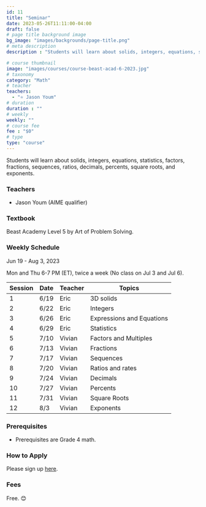 ```yaml
---
id: 11
title: "Seminar"
date: 2023-05-26T11:11:00-04:00
draft: false
# page title background image
bg_image: "images/backgrounds/page-title.png"
# meta description
description : "Students will learn about solids, integers, equations, statistics, factors, fractions, sequences, ratios, decimals, percents, square roots, and exponents."

# course thumbnail
image: "images/courses/course-beast-acad-6-2023.jpg"
# taxonomy
category: "Math"
# teacher
teachers:
  - "⭐️ Jason Youm"
# duration
duration : ""
# weekly
weekly: ""
# course fee
fee : "$0"
# type
type: "course"
---
```


Students will learn about solids, integers, equations, statistics, factors, fractions, sequences, ratios, decimals, percents, square roots, and exponents.

### Teachers

* Jason Youm (AIME qualifier)

### Textbook 
Beast Academy Level 5 by Art of Problem Solving.

### Weekly Schedule

Jun 19 - Aug 3, 2023

Mon and Thu 6-7 PM (ET), twice a week (No class on Jul 3 and Jul 6).

|Session|Date  | Teacher|Topics
|-------|------|--------|------------------------------------------------------
|1      |6/19  | Eric   | 3D solids
|2      |6/22  | Eric   | Integers
|3      |6/26  | Eric   | Expressions and Equations
|4      |6/29  | Eric   | Statistics
|5      |7/10  | Vivian | Factors and Multiples
|6      |7/13  | Vivian | Fractions
|7      |7/17  | Vivian | Sequences
|8      |7/20  | Vivian | Ratios and rates
|9      |7/24  | Vivian | Decimals
|10     |7/27  | Vivian | Percents
|11     |7/31  | Vivian | Square Roots
|12     |8/3   | Vivian | Exponents

### Prerequisites

* Prerequisites are Grade 4 math.

### How to Apply

Please sign up [here](https://forms.gle/aBzjbyJBFg1CieVC8).

### Fees

Free. 😊

